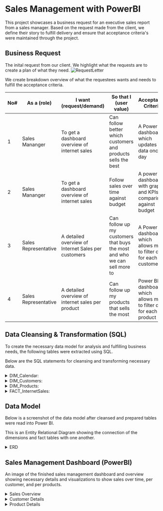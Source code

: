 # Sales Management with PowerBI
This project showcases a business request for an executive sales report from a sales manager. Based on the request made from the client, we define their story to fulfill delivery and ensure that acceptance criteria's were maintained through the project.

## Business Request
The inital request from our client. We highlight what the requests are to create a plan of what they need.
![RequestLetter](https://user-images.githubusercontent.com/70506634/139752448-b6743d6b-fc69-4084-b772-82cf8a54001c.png)

We create breakdown overview of what the requestees wants and needs to fulfill the acceptance criteria.

| No# | As a (role) | I want (request/demand) | So that I (user value) | Acceptance Criteria |
--- | --- | --- | --- | --- 
| 1 | Sales Mananger | To get a dashboard overview of internet sales | Can follow better which customers and products sells the best | A Power BI dashboard which updates data once a day |
| 2 | Sales Mananger | To get a dashboard overview of internet sales | Follow sales over time against budget | A power BI dashboard with graphs and KPIs comparing against budget |
| 3 | Sales Representative | A detailed overview of Internet Sales per customers | Can follow up my customers that buys the most and who we can sell more to | A Power BI dashboard which allows me to filter data for each customer |
| 4 | Sales Representative | A detailed overview of internet sales per product | Can follow up my products that sells the most | Power BI dashboard which allows me to filter data for each product |

## Data Cleansing & Transformation (SQL)
To create the necessary data model for analysis and fulfilling business needs, the following tables were extracted using SQL.

Below are the SQL statements for cleansing and transforming necessary data.

<details>
  <summary>DIM_Calendar:</summary>
  
![carbon](https://user-images.githubusercontent.com/70506634/139749481-a5847a01-4178-485c-8323-9410d4581e13.png)
  </details>
  
<details>
  <summary>DIM_Customers:</summary>
  
![carbon](https://user-images.githubusercontent.com/70506634/139749758-a5af367b-1e35-447f-b53b-369fd665e85a.png)
</details>
  
<details>
  <summary>DIM_Products:</summary>
  
![DIM_Products](https://user-images.githubusercontent.com/70506634/139749856-9105f915-81e8-4fc7-9ac4-34ca449e561b.png)
  </details>
  
<details>
  <summary>FACT_InternetSales:</summary>
  
  ![FACT_InternetSales](https://user-images.githubusercontent.com/70506634/139750247-e35baed5-1526-45d0-bfed-6cf9d3660d4f.png)
</details>

## Data Model
Below is a screenshot of the data model after cleansed and prepared tables were read into Power BI.

This is an Entity Relational Diagram showing the connection of the dimensions and fact tables with one another.
<details>
  <summary>ERD</summary>
  
  ![ERD](https://user-images.githubusercontent.com/70506634/139750485-ab8e3f71-2067-421f-88d3-0b807edb51c7.png)
</details>

## Sales Management Dashboard (PowerBI)
An image of the finished sales management dashboard and overview showing necessary details and visualizations to show sales over time, per customer, and per products.
<details>
  <summary>Sales Overview</summary>
  
  ![Sales_Report_Dashboards-1](https://user-images.githubusercontent.com/70506634/139751477-2ab04d3c-4c55-400e-8e2c-4374a56a535e.png)
  </details>
  
<details>
  <summary>Customer Details</summary>
  
  ![Sales_Report_Dashboards-2](https://user-images.githubusercontent.com/70506634/139751887-46e80f9c-6ea4-4362-80dd-58d5ebd9f744.png)
  </details>
  
<details>
  <summary>Product Details</summary>
  
  ![Sales_Report_Dashboards-3](https://user-images.githubusercontent.com/70506634/139751908-ddd89096-0ed6-4fd9-961b-c602cf5d7e6d.png)
  </details>




